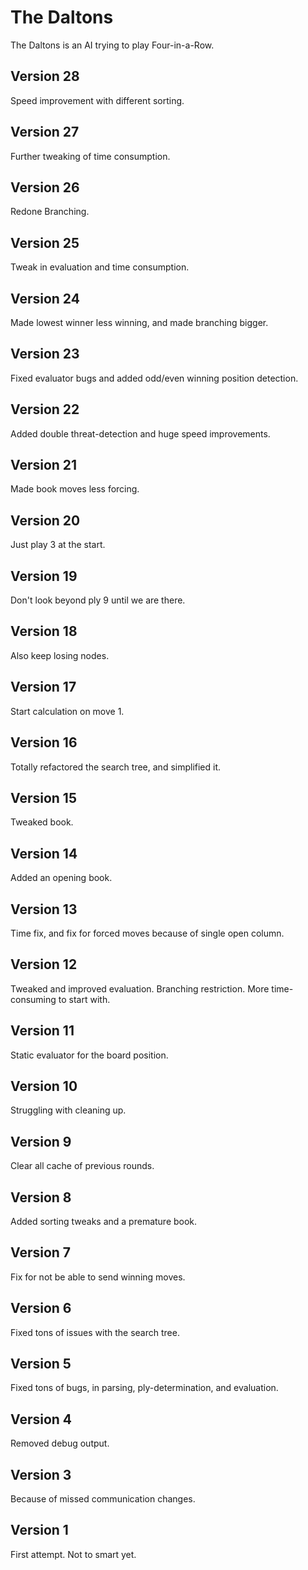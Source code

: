 The Daltons
===========

The Daltons is an AI trying to play Four-in-a-Row.

Version 28
----------
Speed improvement with different sorting.

Version 27
----------
Further tweaking of time consumption.

Version 26
----------
Redone Branching.

Version 25
----------
Tweak in evaluation and time consumption.

Version 24
----------
Made lowest winner less winning, and made branching bigger.

Version 23
----------
Fixed evaluator bugs and added odd/even winning position detection.

Version 22
----------
Added double threat-detection and huge speed improvements.

Version 21
----------
Made book moves less forcing.

Version 20
----------
Just play 3 at the start.

Version 19
----------
Don't look beyond ply 9 until we are there.

Version 18
----------
Also keep losing nodes.

Version 17
----------
Start calculation on move 1.

Version 16
----------
Totally refactored the search tree, and simplified it.

Version 15
----------
Tweaked book.

Version 14
----------
Added an opening book.

Version 13
----------
Time fix, and fix for forced moves because of single open column.

Version 12
----------
Tweaked and improved evaluation. Branching restriction. More time-consuming to
start with.

Version 11
----------
Static evaluator for the board position.

Version 10
----------
Struggling with cleaning up.

Version 9
---------
Clear all cache of previous rounds.

Version 8
---------
Added sorting tweaks and a premature book.

Version 7
---------
Fix for not be able to send winning moves.

Version 6
---------
Fixed tons of issues with the search tree.

Version 5
---------
Fixed tons of bugs, in parsing, ply-determination, and evaluation.

Version 4
---------
Removed debug output.

Version 3
---------
Because of missed communication changes.

Version 1
---------
First attempt. Not to smart yet.